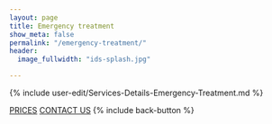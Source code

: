 ```yaml
---
layout: page
title: Emergency treatment
show_meta: false
permalink: "/emergency-treatment/"
header: 
  image_fullwidth: "ids-splash.jpg"

---
```


{% include user-edit/Services-Details-Emergency-Treatment.md %}  

<a class="radius button small" href="{{ site.url }}/prices/">PRICES</a> <a class="radius button small" href="{{ site.url }}/contact/">CONTACT US</a> {% include back-button %}


